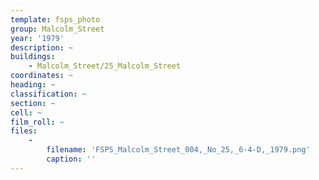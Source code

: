 ```yaml
---
template: fsps_photo
group: Malcolm_Street
year: '1979'
description: ~
buildings:
    - Malcolm_Street/25_Malcolm_Street
coordinates: ~
heading: ~
classification: ~
section: ~
cell: ~
film_roll: ~
files:
    -
        filename: 'FSPS_Malcolm_Street_004,_No_25,_6-4-D,_1979.png'
        caption: ''
---
```

